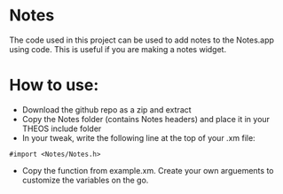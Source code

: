Notes
==========

The code used in this project can be used to add notes to the Notes.app using code. This is useful if you are making a notes widget.

How to use:
==========
- Download the github repo as a zip and extract
- Copy the Notes folder (contains Notes headers) and place it in your THEOS include folder
- In your tweak, write the following line at the top of your .xm file:
```
#import <Notes/Notes.h>
```
- Copy the function from example.xm. Create your own arguements to customize the variables on the go.
